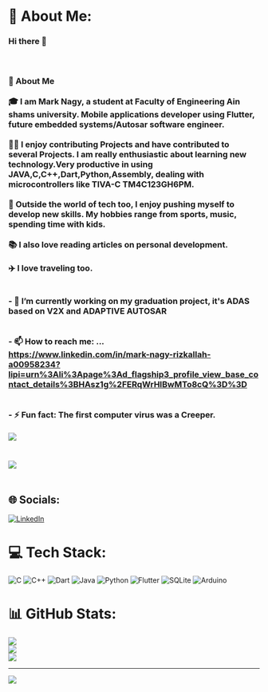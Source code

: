 # 💫 About Me:
### Hi there 👋<br><br><br><br>🚀 About Me<br><br>🎓 I am Mark Nagy, a student at Faculty of Engineering Ain shams university. Mobile applications developer using Flutter, future embedded systems/Autosar software engineer. <br><br>👨‍💻 I enjoy contributing Projects and have contributed to several Projects. I am really enthusiastic about learning new technology.Very productive in using JAVA,C,C++,Dart,Python,Assembly, dealing with microcontrollers like TIVA-C TM4C123GH6PM.<br><br>🎸 Outside the world of tech too, I enjoy pushing myself to develop new skills. My hobbies range from sports, music, spending time with kids.<br><br>📚 I also love reading articles on personal development. <br><br>✈️ I love traveling too.<br><br><br>- 🔭 I’m currently working on  my graduation project, it's ADAS based on V2X and ADAPTIVE AUTOSAR<br>      <br><br>- 📫 How to reach me: ...<br>https://www.linkedin.com/in/mark-nagy-rizkallah-a00958234?lipi=urn%3Ali%3Apage%3Ad_flagship3_profile_view_base_contact_details%3BHAsz1g%2FERqWrHlBwMTo8cQ%3D%3D<br><br><br>- ⚡ Fun fact: The first computer virus was a Creeper.<br><br>![](https://raw.githubusercontent.com/marknagy14/github-stats/master/generated/overview.svg#gh-dark-mode-only)<br><br><br>![](https://raw.githubusercontent.com/marknagy14/github-stats/master/generated/languages.svg#gh-dark-mode-only)<br><br>


## 🌐 Socials:
[![LinkedIn](https://img.shields.io/badge/LinkedIn-%230077B5.svg?logo=linkedin&logoColor=white)](https://linkedin.com/in/linkedin.com/in/mark-nagy-rizkallah-a00958234) 

# 💻 Tech Stack:
![C](https://img.shields.io/badge/c-%2300599C.svg?style=for-the-badge&logo=c&logoColor=white) ![C++](https://img.shields.io/badge/c++-%2300599C.svg?style=for-the-badge&logo=c%2B%2B&logoColor=white) ![Dart](https://img.shields.io/badge/dart-%230175C2.svg?style=for-the-badge&logo=dart&logoColor=white) ![Java](https://img.shields.io/badge/java-%23ED8B00.svg?style=for-the-badge&logo=java&logoColor=white) ![Python](https://img.shields.io/badge/python-3670A0?style=for-the-badge&logo=python&logoColor=ffdd54) ![Flutter](https://img.shields.io/badge/Flutter-%2302569B.svg?style=for-the-badge&logo=Flutter&logoColor=white) ![SQLite](https://img.shields.io/badge/sqlite-%2307405e.svg?style=for-the-badge&logo=sqlite&logoColor=white) ![Arduino](https://img.shields.io/badge/-Arduino-00979D?style=for-the-badge&logo=Arduino&logoColor=white)
# 📊 GitHub Stats:
![](https://github-readme-stats.vercel.app/api?username=marknagy14&theme=dark&hide_border=false&include_all_commits=true&count_private=true)<br/>
![](https://github-readme-streak-stats.herokuapp.com/?user=marknagy14&theme=dark&hide_border=false)<br/>
![](https://github-readme-stats.vercel.app/api/top-langs/?username=marknagy14&theme=dark&hide_border=false&include_all_commits=true&count_private=true&layout=compact)

---
[![](https://visitcount.itsvg.in/api?id=marknagy14&icon=0&color=0)](https://visitcount.itsvg.in)

<!-- Proudly created with GPRM ( https://gprm.itsvg.in ) -->
